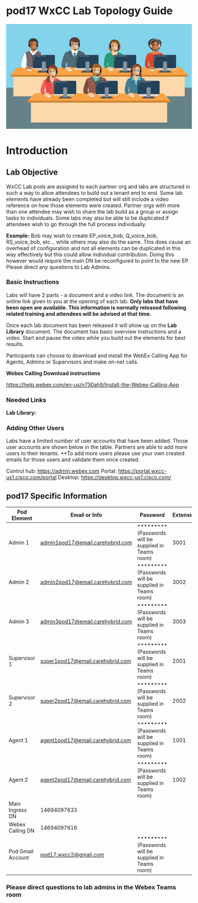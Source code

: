 # pod17 WxCC Lab Topology Guide 

![description](/images/webexcclab.jpg)



# Introduction

## Lab Objective

WxCC Lab pods are assigned to each partner org and labs are structured in such a way to allow attendees to build out a tenant end to end.  Some lab elements have already been completed but will still include a video reference on how those elements were created.  Partner orgs with more than one attendee may wish to share the lab build as a group or assign tasks to individuals.  Some labs may also be able to be duplicated if attendees wish to go through the full process individually.

**Example:**
Bob may wish to create EP_voice_bob, Q_voice_bob, RS_voice_bob, etc... while others may also do the same.  This does cause an overhead of configuration and not all elements can be duplicated in this way effectively but this could allow individual contribution.  Doing this however would require the main DN be reconfigured to point to the new EP. Please direct any questions to Lab Admins.

### Basic Instructions

Labs will have 2 parts - a document and a video link.  The document is an online link given to you at the opening of each lab.  **Only labs that have been open are available.  This information is normally released following related training and attendees will be advised at that time.**

Once each lab document has been released it will show up on the **Lab Library** document.  The document has basic overview instructions and a video.  Start and pause the video while you build out the elements for best results.

Participants can choose to download and install the WebEx Calling App for Agents, Admins or Supervisors and make on-net calls.

**Webex Calling Download instructions**

https://help.webex.com/en-us/n730ah9/Install-the-Webex-Calling-App

### Needed Links 
**Lab Library:**  

### Adding Other Users
Labs have a limited number of user accounts that have been added.  Those user accounts are shown below in the table.  Partners are able to add more users to their tenants.
**To add more users please use your own created emails for those users and validate them once created.
 

Control hub: https://admin.webex.com
Portal: https://portal.wxcc-us1.cisco.com/portal
Desktop: https://desktop.wxcc-us1.cisco.com/

## pod17 Specific Information

| Pod Element        | Email or Info                   | Password  | Extension |
|--------------------|---------------------------------|-----------|-----------|
| Admin 1            | admin1pod17@email.carehybrid.com | ********* (Passwords will be supplied in Teams room) | 3001      |
| Admin 2            | admin2pod17@email.carehybrid.com | ********* (Passwords will be supplied in Teams room) | 3002      |
| Admin 3            | admin3pod17@email.carehybrid.com | ********* (Passwords will be supplied in Teams room) | 3003      |
| Supervisor 1       | super1pod17@email.carehybrid.com | ********* (Passwords will be supplied in Teams room) | 2001      |
| Supervisor 2       | super2pod17@email.carehybrid.com | ********* (Passwords will be supplied in Teams room) | 2002      |
| Agent 1            | agent1pod17@email.carehybrid.com | ********* (Passwords will be supplied in Teams room) | 1001      |
| Agent 2            | agent2pod17@email.carehybrid.com | ********* (Passwords will be supplied in Teams room) | 1002      |
| Main Ingress DN | 14694097633                    |           |           |
| Webex Calling DN | 14694097616                   |           |           |
| Pod Gmail Account  | pod17.wxcc2@gmail.com            | ********* (Passwords will be supplied in Teams room) |           |

### Please direct questions to lab admins in the Webex Teams room



